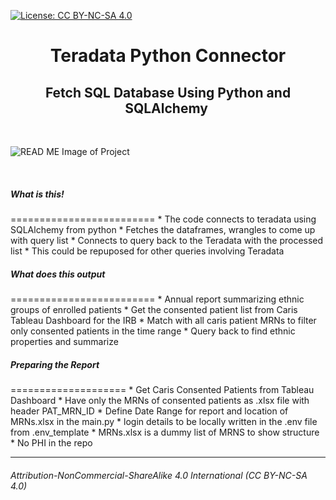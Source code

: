 [![License: CC BY-NC-SA 4.0](https://img.shields.io/badge/License-CC_BY--NC--SA_4.0-lightgrey.svg)](https://creativecommons.org/licenses/by-nc-sa/4.0/)
<div align="center">
  <h1>Teradata&nbsp;Python&nbsp;Connector</h1>
  <h2> Fetch SQL Database Using Python and SQLAlchemy&nbsp;</h2>
</div>
 
<br />

![READ ME Image of Project](https://upload.wikimedia.org/wikipedia/commons/1/10/Teradata_Logo.png)

<br />

<h5>What is this!</h5>
=========================
    * The code connects to teradata using SQLAlchemy from python
    * Fetches the dataframes, wrangles to come up with query list
    * Connects to query back to the Teradata with the processed list
    * This could be repuposed for other queries involving Teradata

<h5>What does this output</h5>
=========================
    * Annual report summarizing ethnic groups of enrolled patients
    * Get the consented patient list from Caris Tableau Dashboard for the IRB
    * Match with all caris patient MRNs to filter only consented patients in the time range
    * Query back to find ethnic properties and summarize

<h5>Preparing the Report</h5>
====================
    * Get Caris Consented Patients from Tableau Dashboard
    * Have only the MRNs of consented patients as .xlsx file with header PAT_MRN_ID
    * Define Date Range for report and location of MRNs.xlsx in the main.py
    * login details to be locally written in the .env file from .env_template
    * MRNs.xlsx is a dummy list of MRNS to show structure
    * No PHI in the repo

    

***




<h6>Attribution-NonCommercial-ShareAlike 4.0 International (CC BY-NC-SA 4.0)</h6>
<div style="width:300px; height:200px">
</div>
